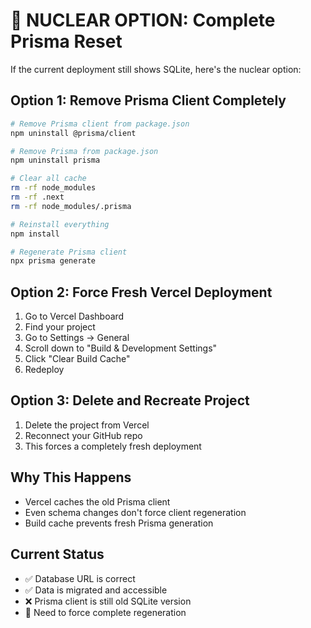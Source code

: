 # 🚨 NUCLEAR OPTION: Complete Prisma Reset

If the current deployment still shows SQLite, here's the nuclear option:

## Option 1: Remove Prisma Client Completely
```bash
# Remove Prisma client from package.json
npm uninstall @prisma/client

# Remove Prisma from package.json  
npm uninstall prisma

# Clear all cache
rm -rf node_modules
rm -rf .next
rm -rf node_modules/.prisma

# Reinstall everything
npm install

# Regenerate Prisma client
npx prisma generate
```

## Option 2: Force Fresh Vercel Deployment
1. Go to Vercel Dashboard
2. Find your project
3. Go to Settings → General
4. Scroll down to "Build & Development Settings"
5. Click "Clear Build Cache"
6. Redeploy

## Option 3: Delete and Recreate Project
1. Delete the project from Vercel
2. Reconnect your GitHub repo
3. This forces a completely fresh deployment

## Why This Happens
- Vercel caches the old Prisma client
- Even schema changes don't force client regeneration
- Build cache prevents fresh Prisma generation

## Current Status
- ✅ Database URL is correct
- ✅ Data is migrated and accessible  
- ❌ Prisma client is still old SQLite version
- 🔄 Need to force complete regeneration
